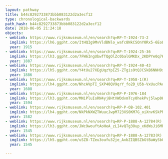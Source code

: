 ```yaml
---
layout: pathway
title: b44c8292733873bbb083122d2a3ecf12
type: chronological-backwards
path_hash: b44c8292733873bbb083122d2a3ecf12
date: 2018-06-05 21:24:18
objects:
- weblink: https://www.rijksmuseum.nl/en/search?q=RP-T-1924-73-2
  imglink: https://lh6.ggpht.com/ItHQIg9MvVldBNlo_wafc8NkCSOnY0Rx5-6EoLvG29ZNohXnGNerS0SYp7M7C_MHQuWroY0Ix6ba68mjy9k2RpmqYWrq=s200
  year: 1915
- weblink: https://www.rijksmuseum.nl/en/search?q=RP-T-1924-25-36
  imglink: https://lh3.ggpht.com/7FW6IngUbwfTQgOlZc0balGMKDx_2KDPYe0q7KpOQV-6QM5cmYlsWUrSNdG8lUbieqH4kG9C4O572FTaktW2wC6tAw=s200
  year: 1887
- weblink: https://www.rijksmuseum.nl/en/search?q=RP-T-1924-40-43
  imglink: https://lh5.ggpht.com/Y4tUu27XEgUqzYpIZ5-ZTgis9tQJCSkB6NNH9xqb9xXNe3uoWIm7Vo7xaOg9xzYXWNA_UJnqfbW--Fn2uTwVuVNnvyU=s200
  year: 1886
- weblink: https://www.rijksmuseum.nl/en/search?q=RP-T-1958-1(R)
  imglink: https://lh4.ggpht.com/NhcAVpTI_SXP40QV9qrY_fo2D_U5b-VxUucPAdmc2jCB4fQbAKWXMTqW7LxEa6qcpLMU_0Ksi6cWQ3mYvEt0sBtNHy8=s200
  year: 1608
- weblink: https://www.rijksmuseum.nl/en/search?q=RP-P-1976-184
  imglink: https://lh3.ggpht.com/MNiPluIoRN4yj8HtVWDdvmTcy0hekPvj5lwp0Ho-p095BLqiDXohdpS4lDJZODXgPUV7shFOxCU0_b7jSt6eJhA9symA=s200
  year: 1594
- weblink: https://www.rijksmuseum.nl/en/search?q=RP-P-OB-102.401
  imglink: https://lh4.ggpht.com/NkPkNXWZTWuucJwpM723XS0KM7G_oiXnvKSkPN_oIioU8V7wsPsl2PfOirTcaQgpx3yk2NbIx_VXyNqD9coRhyBFh864=s200
  year: 1582
- weblink: https://www.rijksmuseum.nl/en/search?q=RP-P-1888-A-12784(R)
  imglink: https://lh3.ggpht.com/JWc9wouftAoHeA_zLI4vQTg3Oup_xKdWsJi6MRfcAfCa8LU3I97BYMIZs16JUHHuvprpfjTJsYm5hSkSDPXWF_D4zA=s200
  year: 1545
- weblink: https://www.rijksmuseum.nl/en/search?q=RP-P-1888-A-12783(R)
  imglink: https://lh5.ggpht.com/uSZ8-TZeu3oufu32je_AxbZIQBSZbGtBaWySbQtAeNcuenhMOe-iXtpKVB330e-hIvygC4-tW0g-vjtUH7rrdvuT9iJM=s200
  year: 1545

---
```

